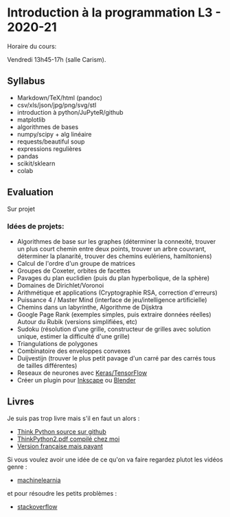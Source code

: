 # Introduction à la programmation L3 - 2020-21

Horaire du cours:

Vendredi 13h45-17h (salle Carism).

## Syllabus

- Markdown/TeX/html (pandoc)
- csv/xls/json/jpg/png/svg/stl
- introduction à python/JuPyteR/github
- matplotlib
- algorithmes de bases
- numpy/scipy + alg linéaire
- requests/beautiful soup
- expressions regulières
- pandas
- scikit/sklearn
- colab 

## Evaluation

Sur projet

### Idées de projets:

- Algorithmes de base sur les graphes (déterminer la connexité, trouver un plus court chemin entre deux points, trouver un arbre couvrant, déterminer la planarité, trouver des chemins eulériens, hamiltoniens)
- Calcul de l'ordre d'un groupe de matrices
- Groupes de Coxeter, orbites de facettes
- Pavages du plan euclidien (puis du plan hyperbolique, de la sphère)
- Domaines de Dirichlet/Voronoi
- Arithmétique et applications (Cryptographie RSA, correction d'erreurs)
- Puissance 4 / Master Mind (interface de jeu/intelligence artificielle)
- Chemins dans un labyrinthe, Algorithme de Dijsktra
- Google Page Rank (exemples simples, puis extraire données réelles)
Autour du Rubik (versions simplifiées, etc)
- Sudoku (résolution d'une grille, constructeur de grilles avec solution unique, estimer la difficulté d'une grille)
- Triangulations de polygones
- Combinatoire des enveloppes convexes
- Duijvestijn (trouver le plus petit pavage d'un carré par des carrés tous de tailles différentes)
- Reseaux de neurones avec
    [Keras/TensorFlow](https://www.tensorflow.org/hub/tutorials/tf2_image_retraining)
- Créer un plugin pour [Inkscape](https://inkscape.org/) ou
    [Blender](https://www.blender.org/)

## Livres

Je suis pas trop livre mais s'il en faut un alors :

- [Think Python source sur github](https://github.com/AllenDowney/ThinkPython2)
- [ThinkPython2.pdf compilé chez moi](./thinkpython2.pdf)
- [Version française mais payant](https://python.developpez.com/cours/apprendre-python3/)

Si vous voulez avoir une idée de ce qu'on va faire regardez plutot
les vidéos genre :

- [machinelearnia](https://machinelearnia.com/formation-python/)

et pour résoudre les petits problèmes :

- [stackoverflow](https://stackoverflow.com/questions/tagged/python)
